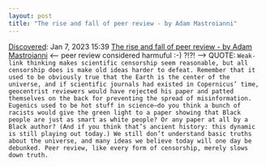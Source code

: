 ```yaml
---
layout: post
title: "The rise and fall of peer review - by Adam Mastroianni"
---
```

[Discovered](http://rolandtanglao.com/2020/07/29/p1-blogthis-checkvist-list-links-to-blog/): Jan 7, 2023 15:39 [The rise and fall of peer review - by Adam Mastroianni](https://experimentalhistory.substack.com/p/the-rise-and-fall-of-peer-review) <-- peer review considered harmuful :-) ?!?! --> QUOTE: `Weak-link thinking makes scientific censorship seem reasonable, but all censorship does is make old ideas harder to defeat. Remember that it used to be obviously true that the Earth is the center of the universe, and if scientific journals had existed in Copernicus’ time, geocentrist reviewers would have rejected his paper and patted themselves on the back for preventing the spread of misinformation. Eugenics used to be hot stuff in science—do you think a bunch of racists would give the green light to a paper showing that Black people are just as smart as white people? Or any paper at all by a Black author? (And if you think that’s ancient history: this dynamic is still playing out today.) We still don’t understand basic truths about the universe, and many ideas we believe today will one day be debunked. Peer review, like every form of censorship, merely slows down truth.`
